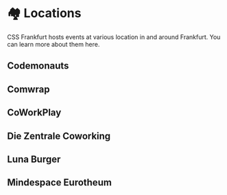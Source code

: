 # :houses: Locations

CSS Frankfurt hosts events at various location in and around Frankfurt. You can learn more about them here.

<!-- TODO: Add location info like on notion -->

## Codemonauts

## Comwrap

## CoWorkPlay

## Die Zentrale Coworking

## Luna Burger

## Mindespace Eurotheum
